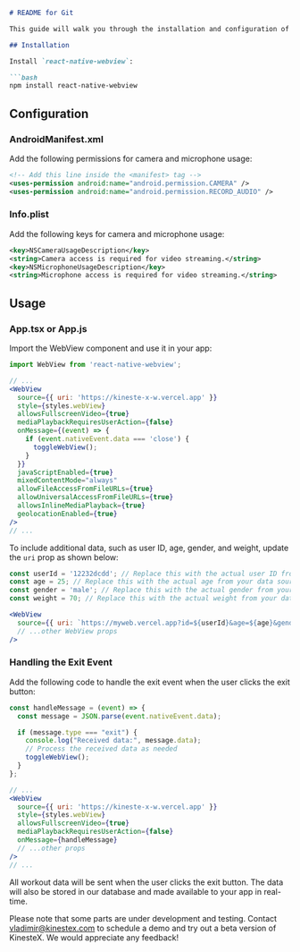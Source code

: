 ```markdown
# README for Git

This guide will walk you through the installation and configuration of the WebView component for integrating KinesteX workouts into your app.

## Installation

Install `react-native-webview`:

```bash
npm install react-native-webview
```

## Configuration

### AndroidManifest.xml

Add the following permissions for camera and microphone usage:

```xml
<!-- Add this line inside the <manifest> tag -->
<uses-permission android:name="android.permission.CAMERA" />
<uses-permission android:name="android.permission.RECORD_AUDIO" />
```

### Info.plist

Add the following keys for camera and microphone usage:

```xml
<key>NSCameraUsageDescription</key>
<string>Camera access is required for video streaming.</string>
<key>NSMicrophoneUsageDescription</key>
<string>Microphone access is required for video streaming.</string>
```

## Usage

### App.tsx or App.js

Import the WebView component and use it in your app:

```jsx
import WebView from 'react-native-webview';

// ...
<WebView
  source={{ uri: 'https://kineste-x-w.vercel.app' }}
  style={styles.webView}
  allowsFullscreenVideo={true}
  mediaPlaybackRequiresUserAction={false}
  onMessage={(event) => {
    if (event.nativeEvent.data === 'close') {
      toggleWebView();
    }
  }}
  javaScriptEnabled={true}
  mixedContentMode="always"
  allowFileAccessFromFileURLs={true}
  allowUniversalAccessFromFileURLs={true}
  allowsInlineMediaPlayback={true}
  geolocationEnabled={true}
/>
// ...
```

To include additional data, such as user ID, age, gender, and weight, update the `uri` prop as shown below:

```jsx
const userId = '12232dcdd'; // Replace this with the actual user ID from your data source
const age = 25; // Replace this with the actual age from your data source
const gender = 'male'; // Replace this with the actual gender from your data source
const weight = 70; // Replace this with the actual weight from your data source

<WebView
  source={{ uri: `https://myweb.vercel.app?id=${userId}&age=${age}&gender=${gender}&weight=${weight}` }}
  // ...other WebView props
/>
```

### Handling the Exit Event

Add the following code to handle the exit event when the user clicks the exit button:

```jsx
const handleMessage = (event) => {
  const message = JSON.parse(event.nativeEvent.data);

  if (message.type === "exit") {
    console.log("Received data:", message.data);
    // Process the received data as needed
    toggleWebView();
  }
};

// ...
<WebView
  source={{ uri: 'https://kineste-x-w.vercel.app' }}
  style={styles.webView}
  allowsFullscreenVideo={true}
  mediaPlaybackRequiresUserAction={false}
  onMessage={handleMessage}
  // ...other props
/>
// ...
```

All workout data will be sent when the user clicks the exit button. The data will also be stored in our database and made available to your app in real-time.

Please note that some parts are under development and testing. Contact vladimir@kinestex.com to schedule a demo and try out a beta version of KinesteX. We would appreciate any feedback!
```
